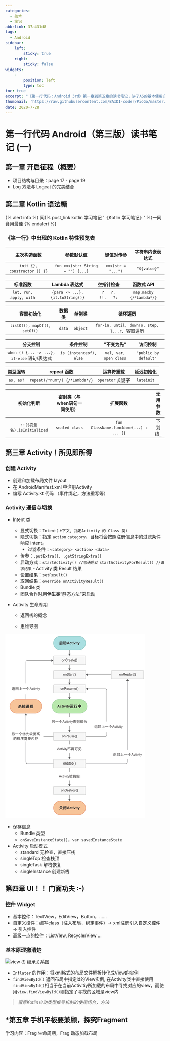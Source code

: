```yaml
---
categories:
  - 技术
  - 笔记
abbrlink: 37a431d8
tags:
  - Android
sidebar:
    left:
        sticky: true
    right:
        sticky: false
widgets: 
	- 
		position: left
		type: toc
toc: true
excerpt: "《第一行代码：Android 3rd》第一章到第五章的读书笔记，讲了AS的基本使用方法和Android项目结构，四大组件之一的Activity，以及各种UI控件的编写，还收录了本书中涉及的Kotlin的语法特性"
thumbnail: 'https://raw.githubusercontent.com/BAIDI-coder/PicGo/master/img/wallhaven-nrmgzm.jpg'
date: 2020-7-28
---
```

# 第一行代码 Android（第三版）读书笔记 (一)

## 第一章 开启征程（概要）

- 项目结构与目录：page 17 - page 19
- Log 方法与 Logcat 的完美结合

## 第二章 Kotlin 语法糖

{% alert info %}
同{% post_link kotlin 学习笔记 '《Kotlin 学习笔记》' %}一同食用最佳
{% endalert %}

### 《第一行》中出现的 Kotlin 特性预览表

|         主次构造函数         |            参数默认值             |     键值对传参     | 字符串内嵌表达式 |
| :--------------------------: | :-------------------------------: | :----------------: | :--------------: |
| `init {}, constructor () {}` | `fun xxx(str: String = "") {...}` | `xxx(str = "...")` |   `"${value}"`   |

|        标准函数         |          Lambda 表达式           |     空指针检查      |        函数式 API        |
| :---------------------: | :------------------------------: | :-----------------: | :----------------------: |
| `let, run, apply, with` | `{para -> ...}, {it.toString()}` | `?   ?.   !!.   ?:` | `map.maxby {/*Lambda*/}` |

|          容器初始化          | 数据类 |  单例类  |                    循环遍历                    |
| :--------------------------: | :----: | :------: | :--------------------------------------------: |
| `listOf(), mapOf(), setOf()` | `data` | `object` | `for-in, until, downTo, step, l...r, `容器遍历 |

|                  分支控制                   |        条件控制         |       "不变为先"       |       访问控制        |
| :-----------------------------------------: | :---------------------: | :--------------------: | :-------------------: |
| `when () {... -> ...}, if-else` 语句/表达式 | `is (instanceof), else` | `val, var, open class` | `"public by default"` |

| 类型强转  |          repeat 函数           |    运算符重载     | 延迟初始化 |
| :-------: | :----------------------------: | :---------------: | :--------: |
| `as, as?` | `repeat(/*num*/) {/*Lambda*/}` | `operator` 关键字 | `lateinit` |

|         初始化判断          | 密封类（与when语句一同使用） |                扩展函数                | 无用参数  |
| :-------------------------: | :--------------------------: | :------------------------------------: | :-------: |
| `::($变量名).isInitialized` |        `sealed class`        | `fun ClassName.funcName(...) : ... {}` | 下划线`_` |



## 第三章 Activity！所见即所得

### 创建 Activity

- 创建和加载布局文件 layout
- 在 AndroidManifest.xml 中注册Activity
- 编写 Activity.kt 代码 （事件绑定，方法重写等）

### Activity 通信与切换

- Intent 类
  - 显式切换：`Intent(上下文, 指定Activity 的 Class 类)`
  - 隐式切换：指定 `action` `category`，目标将会按照注册信息中的过滤条件响应 intent。
    - 过滤条件：`<category> <action> <data>`	
  - 传参：`.putExtra(), .getStringExtra()`
  - 启动方式：`startActivity() //普通启动` `startActivityForResult() //请求结果` - Activity 类 Result 结果
  - 设置结果：`setResult()`
  - 取回结果：`override onActivityResult()`
  - Bundle 类
  - 团队合作时用**伴生类**“静态方法”来启动

- Activity 生命周期

  - 返回栈的概念

  - 思维导图

![Activity 生命周期](https://raw.githubusercontent.com/BAIDI-coder/PicGo/master/img/image-20200529100001541.png)

- 保存信息
  - Bundle 类型
  - `onSaveInstanceState()`，`var savedInstanceState`
- Activity 启动模式
  - standard 无检查，直接压栈
  - singleTop 检查栈顶
  - singleTask 解栈恢复
  - singleInstance 创建新栈

## 第四章 UI！！ 门面功夫 :-)

### 控件 Widget
- 基本控件：TextView，EditView，Button，……
- 自定义控件：编写class（注入布局，绑定事件）$\rightarrow$  xml注册引入自定义控件 $\rightarrow$ 引入控件
- 高级一点的控件：ListVIew, RecyclerView ...
### 基本原理撇清楚

![view の 继承关系图](https://gitee.com/BAIDI-CODER/PicGo/raw/master/img/20200723232141.png)

- `Inflater` 的作用：将xml格式的布局文件解析转化成View的实例
- `findViewById()` 返回布局中指定id的View实例, 在Activity类中直接使用`findViewById()`相当于在当前Activitiy所加载的布局中寻找对应的view，而使用`view.findViewById()`则指定了寻找的区域是view内

> *留意Kotlin自动类型推导机制的使用场合，方法*

## *第五章 手机平板要兼顾，探究Fragment

学习内容：Frag 生命周期，Frag 动态加载布局
